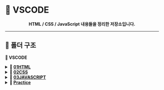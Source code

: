# 📂 VSCODE

<div align="center"><strong>HTML / CSS / JavaScript 내용들을 정리한 저장소입니다.</strong></div>

---

## 📁 폴더 구조

<strong>📁 VSCODE</strong>

  <details>
    <summary><strong>📁 <a href="https://github.com/HTH-0/VSCODE/tree/main/SRC/01HTML">01HTML</a></strong></summary>
    <ul>
      <li>HTML 기본 구조 및 태그 학습</li>
    </ul>
  </details>

  <details>
    <summary><strong>📁 <a href="https://github.com/HTH-0/VSCODE/tree/main/SRC/02CSS">02CSS</a></strong></summary>
    <ul>
      <li><a href="https://github.com/HTH-0/VSCODE/tree/main/SRC/02CSS/01Basic">01Basic</a> - CSS 기본 문법</li>
      <li><a href="https://github.com/HTH-0/VSCODE/tree/main/SRC/02CSS/02Box">02Box</a> - 박스모델 이해</li>
      <li><a href="https://github.com/HTH-0/VSCODE/tree/main/SRC/02CSS/03SELECTOR">03SELECTOR</a> - 선택자 사용법</li>
      <li><a href="https://github.com/HTH-0/VSCODE/tree/main/SRC/02CSS/04POSITION">04POSITION</a> - position 속성 학습</li>
      <li><a href="https://github.com/HTH-0/VSCODE/tree/main/SRC/02CSS/05LAYOUT">05LAYOUT</a> - 레이아웃 구성 방법</li>
      <li><a href="https://github.com/HTH-0/VSCODE/tree/main/SRC/02CSS/06ANIMATION">06ANIMATION</a> - 애니메이션 효과</li>
      <li><a href="https://github.com/HTH-0/VSCODE/tree/main/SRC/02CSS/07MQ">07MQ</a> - 미디어쿼리</li>
    </ul>
  </details>

  <details>
    <summary><strong>📁 <a href="https://github.com/HTH-0/VSCODE/tree/main/SRC/03JAVASCRIPT">03JAVASCRIPT</a></strong></summary>
    <ul>
      <li><a href="https://github.com/HTH-0/VSCODE/tree/main/SRC/03JAVASCRIPT/01basic">01basic</a> - 자바스크립트 기본 구조</li>
      <li><a href="https://github.com/HTH-0/VSCODE/tree/main/SRC/03JAVASCRIPT/02TYPE">02TYPE</a> - 자료형</li>
      <li><a href="https://github.com/HTH-0/VSCODE/tree/main/SRC/03JAVASCRIPT/03연산자">03연산자</a> - 산술, 비교, 논리 연산자</li>
      <li><a href="https://github.com/HTH-0/VSCODE/tree/main/SRC/03JAVASCRIPT/04흐름제어문">04흐름제어문</a> - 조건문, 반복문</li>
      <li><a href="https://github.com/HTH-0/VSCODE/tree/main/SRC/03JAVASCRIPT/05함수">05함수</a> - 함수 선언 및 호출</li>
      <li><a href="https://github.com/HTH-0/VSCODE/tree/main/SRC/03JAVASCRIPT/06이벤트">06이벤트</a> - 이벤트 처리</li>
    </ul>
  </details>

  <details>
    <summary><strong>📁 <a href="https://github.com/HTH-0/VSCODE/tree/main/SRC/Practice">Practice</a></strong></summary>
    <ul>
      <li>실습 및 복습 예제 정리</li>
    </ul>
  </details>

</details>
